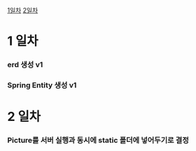 [1일차](#1-일차)
[2일차](#2-일차)

# 1 일차
### erd 생성 v1
### Spring Entity 생성 v1

# 2 일차
### Picture를 서버 실행과 동시에 static 폴더에 넣어두기로 결정 

